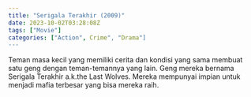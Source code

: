 ```yaml
---
title: "Serigala Terakhir (2009)"
date: 2023-10-02T03:28:08Z
tags: ["Movie"]
categories: ["Action", Crime", "Drama"]
---
```


Teman masa kecil yang memiliki cerita dan kondisi yang sama membuat satu geng dengan teman-temannya yang lain. Geng mereka bernama Serigala Terakhir a.k.the Last Wolves. Mereka mempunyai impian untuk menjadi mafia terbesar yang bisa mereka raih.

<mux-player stream-type="on-demand"
  src="https://kp3d-my.sharepoint.com/personal/ryoo_kp3d_onmicrosoft_com/_layouts/15/download.aspx?share=EYHE5jvo3VBFm-cngFL8Oq4BjpyLJ5Rzenf7-IHaVCcDBw" metadata-video-title="Serigala Terakhir (2009)" prefer-playback="mse" controls>
  </mux-player>
  
  
  <script src="https://cdn.jsdelivr.net/npm/@mux/mux-player"></script>
  
 <script id="taxjKtJrI1aLa6B33pkwg01pJ9qtLLWO1ypF02xwRD5BY" type="application/ld+json">
 {
  "@context": "https://schema.org/",
  "@type": "VideoObject",
  "name": "Serigala Terakhir (2009)",
  "contentUrl": "https://stream.mux.com/taxjKtJrI1aLa6B33pkwg01pJ9qtLLWO1ypF02xwRD5BY.m3u8",
  "thumbnailUrl": "https://www.themoviedb.org/t/p/original/m1CLUrwmEwjWzjtvh9j3Tw4nA4m.jpg?width=314&fit_mode=preserve&time=25",
  "uploadDate": "2023-10-02T03:28:08Z",
}

</script>
